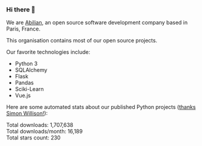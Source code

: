 ### Hi there 👋

We are [Abilian](https://abilian.com/), an open source software development company based in Paris, France.

This organisation contains most of our open source projects.

Our favorite technologies include:

- Python 3
- SQLAlchemy
- Flask
- Pandas
- Sciki-Learn
- Vue.js

Here are some automated stats about our published Python projects
([thanks Simon Willison!][sw-post]):

<!--marker-->
Total downloads: 1,707,638<br>
Total downloads/month: 16,189<br>
Total stars count: 230
<!--end-->

[sw-post]: https://simonwillison.net/2020/Jul/10/self-updating-profile-readme/
